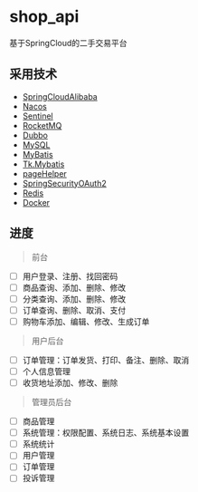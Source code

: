 # shop_api
基于SpringCloud的二手交易平台

## 采用技术

- [SpringCloudAlibaba](https://github.com/alibaba/spring-cloud-alibaba)
- [Nacos](https://nacos.io/en-us/)
- [Sentinel](https://github.com/alibaba/Sentinel/wiki/%E4%BB%8B%E7%BB%8D)
- [RocketMQ](https://github.com/apache/rocketmq)
- [Dubbo](https://github.com/apache/dubbo)
- [MySQL](https://www.mysql.com/)
- [MyBatis](https://blog.mybatis.org/)
- [Tk.Mybatis](https://github.com/godlike110/tk-mybatis)
- [pageHelper](https://github.com/pagehelper/Mybatis-PageHelper/blob/master/wikis/zh/HowToUse.md)
- [SpringSecurityOAuth2](https://spring.io/projects/spring-security-oauth)
- [Redis](https://redis.io/)
- [Docker](https://www.docker.com/)

## 进度
>前台

- [ ] 用户登录、注册、找回密码 
- [ ] 商品查询、添加、删除、修改
- [ ] 分类查询、添加、删除、修改
- [ ] 订单查询、删除、取消、支付
- [ ] 购物车添加、编辑、修改、生成订单

>用户后台

- [ ] 订单管理：订单发货、打印、备注、删除、取消
- [ ] 个人信息管理
- [ ] 收货地址添加、修改、删除

>管理员后台

- [ ] 商品管理
- [ ] 系统管理：权限配置、系统日志、系统基本设置
- [ ] 系统统计
- [ ] 用户管理
- [ ] 订单管理
- [ ] 投诉管理
